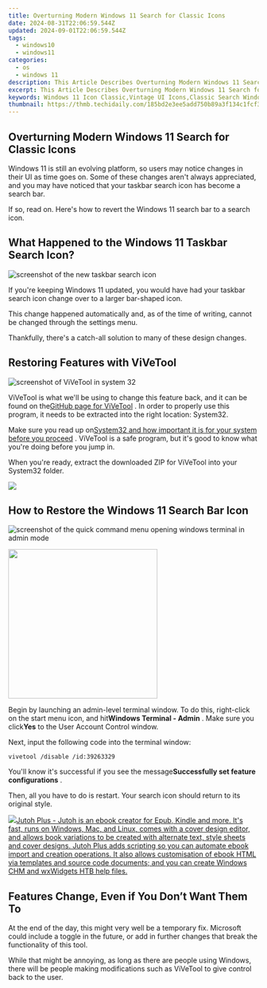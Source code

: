 ```yaml
---
title: Overturning Modern Windows 11 Search for Classic Icons
date: 2024-08-31T22:06:59.544Z
updated: 2024-09-01T22:06:59.544Z
tags:
  - windows10
  - windows11
categories:
  - os
  - windows 11
description: This Article Describes Overturning Modern Windows 11 Search for Classic Icons
excerpt: This Article Describes Overturning Modern Windows 11 Search for Classic Icons
keywords: Windows 11 Icon Classic,Vintage UI Icons,Classic Search Window,Legacy Window Look,Old Icons in Modern OS,Nostalgic PC Images,Retro Interface Designs
thumbnail: https://thmb.techidaily.com/185bd2e3ee5add750b89a3f134c1fcf3132bd93146cc3a0d22887acdb0a82b64.jpg
---
```


## Overturning Modern Windows 11 Search for Classic Icons

 Windows 11 is still an evolving platform, so users may notice changes in their UI as time goes on. Some of these changes aren't always appreciated, and you may have noticed that your taskbar search icon has become a search bar.

 If so, read on. Here's how to revert the Windows 11 search bar to a search icon.

## What Happened to the Windows 11 Taskbar Search Icon?

![screenshot of the new taskbar search icon](https://static1.makeuseofimages.com/wordpress/wp-content/uploads/2022/12/screenshot_of_new_search_taskbar_icon.jpg)

 If you're keeping Windows 11 updated, you would have had your taskbar search icon change over to a larger bar-shaped icon.

 This change happened automatically and, as of the time of writing, cannot be changed through the settings menu.

 Thankfully, there's a catch-all solution to many of these design changes.

## Restoring Features with ViVeTool

![screenshot of ViVeTool in system 32](https://static1.makeuseofimages.com/wordpress/wp-content/uploads/2022/12/screenshot_of_vivetool_in_system_32.jpg)

 ViVeTool is what we'll be using to change this feature back, and it can be found on the[GitHub page for ViVeTool](https://github.com/thebookisclosed/ViVe/releases/tag/v0.3.2) . In order to properly use this program, it needs to be extracted into the right location: System32.

 Make sure you read up on[System32 and how important it is for your system before you proceed](https://www.makeuseof.com/tag/windows-system32/) . ViVeTool is a safe program, but it's good to know what you're doing before you jump in.

 When you're ready, extract the downloaded ZIP for ViVeTool into your System32 folder.

<!-- affiliate ads begin -->
<a href="https://store.movavi.com/affiliate.php?ACCOUNT=MOVAVI&AFFILIATE=108875&PATH=https%3A%2F%2Fwww.movavi.com%3FAFFILIATE%3D108875%26RESOURCE%3DBanner%2B728x90"><img src="https://mcusercontent.com/0885a03ded3d480dca9287f12/images/2e76fe6a-3010-1b37-7846-f34ff9c6b4ca.png" border="0"></a>
<!-- affiliate ads end -->
## How to Restore the Windows 11 Search Bar Icon

![screenshot of the quick command menu opening windows terminal in admin mode](https://static1.makeuseofimages.com/wordpress/wp-content/uploads/2022/12/screenshot_of_quick_command_windows_terminal_admin.jpg)

<!-- affiliate ads begin -->
<a href="https://natural-cycles.sjv.io/c/5597632/2072199/17885" target="_top" id="2072199"><img src="//a.impactradius-go.com/display-ad/17885-2072199" border="0" alt="" width="300" height="300"/></a><img height="0" width="0" src="https://imp.pxf.io/i/5597632/2072199/17885" style="position:absolute;visibility:hidden;" border="0" />
<!-- affiliate ads end -->
 Begin by launching an admin-level terminal window. To do this, right-click on the start menu icon, and hit**Windows Terminal - Admin** . Make sure you click**Yes** to the User Account Control window.

Next, input the following code into the terminal window:

`vivetool /disable /id:39263329`

 You'll know it's successful if you see the message**Successfully set feature configurations** .

 Then, all you have to do is restart. Your search icon should return to its original style.

<!-- affiliate ads begin -->
<a href="https://secure.2checkout.com/order/checkout.php?PRODS=4699091&QTY=1&AFFILIATE=108875&CART=1"><img src="https://secure.avangate.com/images/merchant/bccefcc1b1eee9eca3ae4f5c1a281482/products/1_jutoh-logo-1200x1600.jpg" border="0">Jutoh Plus -  Jutoh is an ebook creator for Epub, Kindle and more. It's fast, runs on Windows, Mac, and Linux, comes with a cover design editor, and allows book variations to be created with alternate text, style sheets and cover designs. Jutoh Plus adds scripting so you can automate ebook import and creation operations. It also allows customisation of ebook HTML via templates and source code documents; and you can create Windows CHM and wxWidgets HTB help files. </a>
<!-- affiliate ads end -->
## Features Change, Even if You Don’t Want Them To

 At the end of the day, this might very well be a temporary fix. Microsoft could include a toggle in the future, or add in further changes that break the functionality of this tool.

 While that might be annoying, as long as there are people using Windows, there will be people making modifications such as ViVeTool to give control back to the user.


<ins class="adsbygoogle"
     style="display:block"
     data-ad-format="autorelaxed"
     data-ad-client="ca-pub-7571918770474297"
     data-ad-slot="1223367746"></ins>



<ins class="adsbygoogle"
     style="display:block"
     data-ad-client="ca-pub-7571918770474297"
     data-ad-slot="8358498916"
     data-ad-format="auto"
     data-full-width-responsive="true"></ins>


